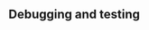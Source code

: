 
 Debugging and testing
--------------------------------------------------------------------------------

